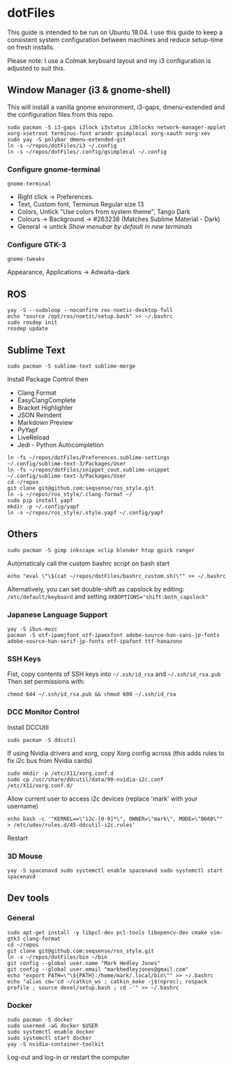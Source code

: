 # dotFiles

This guide is intended to be run on Ubuntu 18.04.
I use this guide to keep a consistent system configuration between machines and reduce setup-time on fresh installs.

Please note: I use a Colmak keyboard layout and my i3 configuration is adjusted to suit this. 

## Window Manager (i3 & gnome-shell)
This will install a vanilla gnome environment, i3-gaps, dmenu-extended and the configuration files from this repo.
```
sudo pacman -S i3-gaps i3lock i3status i3blocks network-manager-applet xorg-xsetroot terminus-font arandr gsimplecal xorg-xauth xorg-xev
sudo yay -S polybar dmenu-extended-git
ln -s ~/repos/dotFiles/i3 ~/.config
ln -s ~/repos/dotFiles/.config/gsimplecal ~/.config
```

### Configure gnome-terminal

```gnome-terminal```

* Right click -> Preferences.
* Text, Custom font, Terminus Regular size 13
* Colors, Untick "Use colors from system theme", Tango Dark
* Colours -> Background -> #263238 (Matches Sublime Material - Dark)
* General -> untick *Show menubar by default in new terminals*


### Configure GTK-3
```
gnome-tweaks
```
Appearance, Applications -> Adwaita-dark

## ROS
```
yay -S --sudoloop --noconfirm ros-noetic-desktop-full
echo "source /opt/ros/noetic/setup.bash" >> ~/.bashrc
sudo rosdep init
rosdep update
```

## Sublime Text
```
sudo pacman -S sublime-text sublime-merge
```
Install Package Control then
* Clang Format
* EasyClangComplete
* Bracket Highlighter
* JSON Reindent
* Markdown Preview
* PyYapf
* LiveReload
* Jedi - Python Autocompletion
```
ln -fs ~/repos/dotFiles/Preferences.sublime-settings ~/.config/sublime-text-3/Packages/User
ln -fs ~/repos/dotFiles/snippet_cout.sublime-snippet ~/.config/sublime-text-3/Packages/User
cd ~/repos
git clone git@github.com:seqsense/ros_style.git
ln -s ~/repos/ros_style/.clang-format ~/
sudo pip install yapf
mkdir -p ~/.config/yapf
ln -s ~/repos/ros_style/.style.yapf ~/.config/yapf

```

## Others
```
sudo pacman -S gimp inkscape xclip blender htop gpick ranger
```
Automaticaly call the custom bashrc script on bash start

    echo "eval \"\$(cat ~/repos/dotFiles/bashrc_custom.sh)\"" >> ~/.bashrc

Alternatively, you can set double-shift as capslock by editing:
`/etc/default/keyboard` and setting `XKBOPTIONS="shift:both_capslock"`

### Japanese Language Support

```
yay -S ibus-mozc 
pacman -S otf-ipamjfont otf-ipaexfont adobe-source-han-sans-jp-fonts adobe-source-han-serif-jp-fonts otf-ipafont ttf-hanazono
```

### SSH Keys
Fist, copy contents of SSH keys into `~/.ssh/id_rsa` and `~/.ssh/id_rsa.pub`
Then set permissions with:
```
chmod 644 ~/.ssh/id_rsa.pub && chmod 600 ~/.ssh/id_rsa
```

### DCC Monitor Control
Install DCCUtil

    sudo pacman -S ddcutil

If using Nvidia drivers and xorg, copy Xorg config across (this adds rules to fix i2c bus from Nvidia cards)
    
    sudo mkdir -p /etc/X11/xorg.conf.d
    sudo cp /usr/share/ddcutil/data/90-nvidia-i2c.conf /etc/X11/xorg.conf.d/

Allow current user to access i2c devices (replace 'mark' with your username)

    echo bash -c '"KERNEL==\"i2c-[0-9]*\", OWNER=\"mark\", MODE=\"0660\"" > /etc/udev/rules.d/45-ddcutil-i2c.rules'

Restart


### 3D Mouse
`
   yay -S spacenavd
   sudo systemctl enable spacenavd
   sudo systemctl start spacenavd
`

## Dev tools
### General
```
sudo apt-get install -y libpcl-dev pcl-tools libopencv-dev cmake vim-gtk3 clang-format
cd ~/repos
git clone git@github.com:seqsense/ros_style.git
ln -s ~/repos/dotFiles/bin ~/bin
git config --global user.name "Mark Hedley Jones"
git config --global user.email "markhedleyjones@gmail.com"
echo "export PATH=\"\${PATH}:/home/mark/.local/bin\"" >> ~/.bashrc
echo "alias cm='cd ~/catkin_ws ; catkin_make -j$(nproc); rospack profile ; source devel/setup.bash ; cd -'" >> ~/.bashrc
```


### Docker
```
sudo pacman -S docker
sudo usermod -aG docker $USER
sudo systemctl enable docker
sudo systemctl start docker
yay -S nvidia-container-toolkit
```
Log-out and log-in or restart the computer
